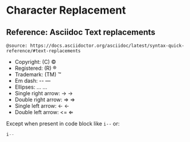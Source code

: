 # Character Replacement

## Reference: Asciidoc Text replacements

`@source: https://docs.asciidoctor.org/asciidoc/latest/syntax-quick-reference/#text-replacements`

* Copyright: (C) ©
* Registered: (R) ®
* Trademark: (TM) ™
* Em dash: -- —
* Ellipses: ... …
* Single right arrow: -> →
* Double right arrow: => ⇒
* Single left arrow: <- ←
* Double left arrow: <= ⇐

Except when present in code block like `i--` or:

```c
i--
```
